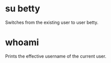 # su betty
Switches from the existing user to user betty.

# whoami
Prints the effective username of the current user.

